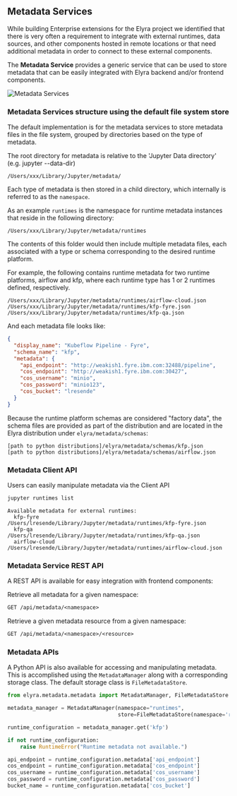 <!--
{% comment %}
Copyright 2018-2020 IBM Corporation

Licensed under the Apache License, Version 2.0 (the "License");
you may not use this file except in compliance with the License.
You may obtain a copy of the License at

http://www.apache.org/licenses/LICENSE-2.0

Unless required by applicable law or agreed to in writing, software
distributed under the License is distributed on an "AS IS" BASIS,
WITHOUT WARRANTIES OR CONDITIONS OF ANY KIND, either express or implied.
See the License for the specific language governing permissions and
limitations under the License.
{% endcomment %}
-->

## Metadata Services

While building Enterprise extensions for the Elyra project we identified that there
is very often a requirement to integrate with external runtimes, data sources, and other 
components hosted in remote locations or that need additional metadata in order to connect
to these external components. 

The **Metadata Service** provides a generic service that can be used to store metadata
that can be easily integrated with Elyra backend and/or frontend components.

![Metadata Services](../images/metadata-components.png)

### Metadata Services structure using the default file system store

The default implementation is for the metadata services to store metadata files in the file system, grouped
by directories based on the type of metadata. 

The root directory for metadata is relative to the 'Jupyter Data directory' (e.g. jupyter --data-dir)

```
/Users/xxx/Library/Jupyter/metadata/
```

Each type of metadata is then stored in a child directory, which internally is
referred to as the `namespace`. 

As an example `runtimes` is the namespace for runtime metadata instances that reside in the following directory:

```
/Users/xxx/Library/Jupyter/metadata/runtimes
```

The contents of this folder would then include multiple metadata files, each associated with a type or schema corresponding to the desired runtime platform.

For example, the following contains runtime metadata for two runtime platforms, airflow and kfp, 
where each runtime type has 1 or 2 runtimes defined, respectively.

```
/Users/xxx/Library/Jupyter/metadata/runtimes/airflow-cloud.json
/Users/xxx/Library/Jupyter/metadata/runtimes/kfp-fyre.json
/Users/xxx/Library/Jupyter/metadata/runtimes/kfp-qa.json
```

And each metadata file looks like:

```json
{
  "display_name": "Kubeflow Pipeline - Fyre",
  "schema_name": "kfp",
  "metadata": {
    "api_endpoint": "http://weakish1.fyre.ibm.com:32488/pipeline",
    "cos_endpoint": "http://weakish1.fyre.ibm.com:30427",
    "cos_username": "minio",
    "cos_password": "minio123",
    "cos_bucket": "lresende"
  }
}
```

Because the runtime platform schemas are considered "factory data", the schema files are provided as part of the distribution and are located in the Elyra distribution under `elyra/metadata/schemas`:

```
[path to python distributions]/elyra/metadata/schemas/kfp.json
[path to python distributions]/elyra/metadata/schemas/airflow.json
```


### Metadata Client API

Users can easily manipulate metadata via the Client API

```bash
jupyter runtimes list
```

```
Available metadata for external runtimes:
  kfp-fyre       /Users/lresende/Library/Jupyter/metadata/runtimes/kfp-fyre.json
  kfp-qa         /Users/lresende/Library/Jupyter/metadata/runtimes/kfp-qa.json
  airflow-cloud  /Users/lresende/Library/Jupyter/metadata/runtimes/airflow-cloud.json
```

### Metadata Service REST API

A REST API is available for easy integration with frontend components:

Retrieve all metadata for a given namespace:

```REST
GET /api/metadata/<namespace>
```

Retrieve a given metadata resource from a given namespace:

```REST
GET /api/metadata/<namespace>/<resource>
```


### Metadata APIs
A Python API is also available for accessing and manipulating metadata.  This is accomplished using the `MetadataManager` along with a corresponding storage class.  The default storage class is `FileMetadataStore`.

```Python
from elyra.metadata.metadata import MetadataManager, FileMetadataStore

metadata_manager = MetadataManager(namespace="runtimes",
                                   store=FileMetadataStore(namespace='runtimes'))

runtime_configuration = metadata_manager.get('kfp')

if not runtime_configuration:
    raise RuntimeError("Runtime metadata not available.")

api_endpoint = runtime_configuration.metadata['api_endpoint']
cos_endpoint = runtime_configuration.metadata['cos_endpoint']
cos_username = runtime_configuration.metadata['cos_username']
cos_password = runtime_configuration.metadata['cos_password']
bucket_name = runtime_configuration.metadata['cos_bucket']

```



